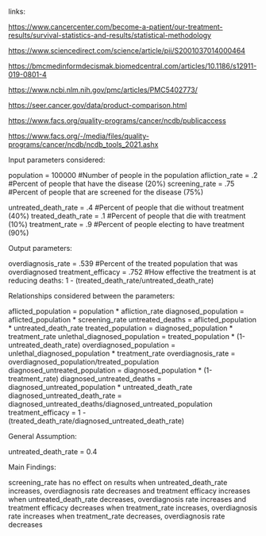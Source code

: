 links:

https://www.cancercenter.com/become-a-patient/our-treatment-results/survival-statistics-and-results/statistical-methodology

https://www.sciencedirect.com/science/article/pii/S2001037014000464

https://bmcmedinformdecismak.biomedcentral.com/articles/10.1186/s12911-019-0801-4

https://www.ncbi.nlm.nih.gov/pmc/articles/PMC5402773/

https://seer.cancer.gov/data/product-comparison.html

https://www.facs.org/quality-programs/cancer/ncdb/publicaccess

https://www.facs.org/-/media/files/quality-programs/cancer/ncdb/ncdb_tools_2021.ashx


Input parameters considered:

population = 100000       #Number of people in the population
afliction_rate = .2       #Percent of people that have the disease (20%)
screening_rate = .75      #Percent of people that are screened for the disease (75%)

untreated_death_rate = .4 #Percent of people that die without treatment (40%)
treated_death_rate = .1   #Percent of people that die with treatment (10%)
treatment_rate = .9       #Percent of people electing to have treatment (90%)


Output parameters:

overdiagnosis_rate = .539 #Percent of the treated population that was overdiagnosed
treatment_efficacy = .752 #How effective the treatment is at reducing deaths: 1 - (treated_death_rate/untreated_death_rate)


Relationships considered between the parameters:

aflicted_population = population * afliction_rate
diagnosed_population = aflicted_population * screening_rate
untreated_deaths = aflicted_population * untreated_death_rate
treated_population = diagnosed_population * treatment_rate
unlethal_diagnosed_population = treated_population * (1-untreated_death_rate)
overdiagnosed_population = unlethal_diagnosed_population * treatment_rate
overdiagnosis_rate = overdiagnosed_population/treated_population
diagnosed_untreated_population = diagnosed_population * (1-treatment_rate)
diagnosed_untreated_deaths = diagnosed_untreated_population * untreated_death_rate
diagnosed_untreated_death_rate = diagnosed_untreated_deaths/diagnosed_untreated_population
treatment_efficacy = 1 - (treated_death_rate/diagnosed_untreated_death_rate)


General Assumption:

untreated_death_rate = 0.4


Main Findings:

screening_rate has no effect on results
when untreated_death_rate increases, overdiagnosis rate decreases and treatment efficacy increases 
when untreated_death_rate decreases, overdiagnosis rate increases and treatment efficacy decreases
when treatment_rate increases, overdiagnosis rate increases
when treatment_rate decreases, overdiagnosis rate decreases
